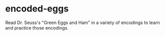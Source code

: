 # encoded-eggs
Read Dr. Seuss's "Green Eggs and Ham" in a variety of encodings to learn and practice those encodings.
